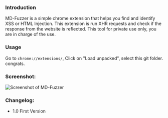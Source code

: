 ### Introduction
MD-Fuzzer is a simple chrome extension that helps you find and identify XSS or HTML Injection. This extension is run XHR requests and check if the response from the website is reflected. This tool for private use only, you are in charge of the use.

### Usage
Go to `chrome://extensions/`, Click on "Load unpacked", select this git folder. congrats.

### Screenshot:
![Screenshot of MD-Fuzzer](https://mordavid.co.il/github/images/md-fuzzer.jpg) 

### Changelog:
* 1.0 First Version
